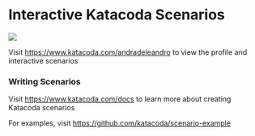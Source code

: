 # Interactive Katacoda Scenarios

[![](http://shields.katacoda.com/katacoda/andradeleandro/count.svg)](https://www.katacoda.com/andradeleandro "Get your profile on Katacoda.com")

Visit https://www.katacoda.com/andradeleandro to view the profile and interactive scenarios

### Writing Scenarios
Visit https://www.katacoda.com/docs to learn more about creating Katacoda scenarios

For examples, visit https://github.com/katacoda/scenario-example
